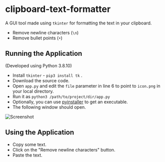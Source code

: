 # clipboard-text-formatter
A GUI tool made using `tkinter` for formatting the text in your clipboard.
- Remove newline characters (`\n`)
- Remove bullet points (`•`)

## Running the Application
(Developed using Python 3.8.10)
- Install `tkinter` - `pip3 install tk` .
- Download the source code.
- Open `app.py` and edit the `file` parameter in line 6 to point to `icon.png` in your local directory. 
- Run it as `python3 /path/to/project/dir/app.py`
- Optionally, you can use [pyinstaller](https://pyinstaller.readthedocs.io/en/stable/usage.html) to get an executable.
- The following window should open.

![Screenshot](https://raw.githubusercontent.com/yogesh-rd/remove-newline-characters/main/screenshot.png)
## Using the Application
- Copy some text.
- Click on the "Remove newline characters" button.
- Paste the text.